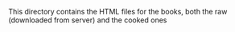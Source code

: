 This directory contains the HTML files for the books, both the raw (downloaded from server) and the cooked ones

